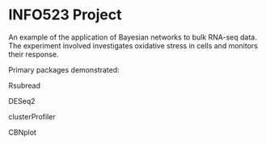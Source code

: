 # INFO523 Project

An example of the application of Bayesian networks to bulk RNA-seq data.  The experiment involved investigates oxidative stress in cells and monitors their response.

Primary packages demonstrated:

Rsubread

DESeq2

clusterProfiler

CBNplot
